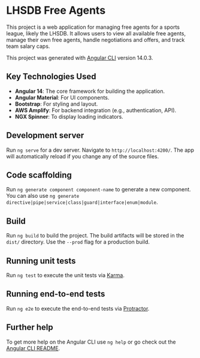 # LHSDB Free Agents

This project is a web application for managing free agents for a sports league, likely the LHSDB. It allows users to view all available free agents, manage their own free agents, handle negotiations and offers, and track team salary caps.

This project was generated with [Angular CLI](https://github.com/angular/angular-cli) version 14.0.3.

## Key Technologies Used

*   **Angular 14**: The core framework for building the application.
*   **Angular Material**: For UI components.
*   **Bootstrap**: For styling and layout.
*   **AWS Amplify**: For backend integration (e.g., authentication, API).
*   **NGX Spinner**: To display loading indicators.

## Development server

Run `ng serve` for a dev server. Navigate to `http://localhost:4200/`. The app will automatically reload if you change any of the source files.

## Code scaffolding

Run `ng generate component component-name` to generate a new component. You can also use `ng generate directive|pipe|service|class|guard|interface|enum|module`.

## Build

Run `ng build` to build the project. The build artifacts will be stored in the `dist/` directory. Use the `--prod` flag for a production build.

## Running unit tests

Run `ng test` to execute the unit tests via [Karma](https://karma-runner.github.io).

## Running end-to-end tests

Run `ng e2e` to execute the end-to-end tests via [Protractor](http://www.protractortest.org/).

## Further help

To get more help on the Angular CLI use `ng help` or go check out the [Angular CLI README](httpss://github.com/angular/angular-cli/blob/master/README.md).